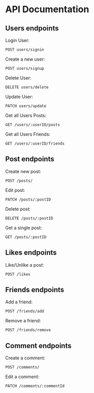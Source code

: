 # API Documentation

## Users endpoints

Login User:

```
POST users/signin
```

Create a new user:

```
POST users/signup
```

Delete User:

```
DELETE users/delete
```

Update User:

```
PATCH users/update
```

Get all Users Posts:

```
GET /users/:userID/posts
```

Get all Users Friends:

```
GET /users/:userID/friends
```

## Post endpoints

Create new post:

```
POST /posts/
```

Edit post:

```
PATCH /posts/:postID
```

Delete post:

```
DELETE /posts/:postID
```

Get a single post:

```
GET /posts/:postID
```

## Likes endpoints

Like/Unlike a post:

```
POST /likes
```

## Friends endpoints

Add a friend:

```
POST /friends/add
```

Remove a friend:

```
POST /friends/remove
```

## Comment endpoints

Create a comment:

```
POST /comments/
```

Edit a comment:

```
PATCH /comments/:commentId
```
